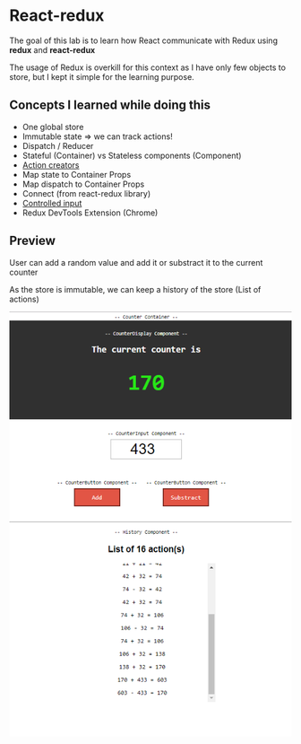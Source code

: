 # React-redux
The goal of this lab is to learn how React communicate with Redux using **redux** and **react-redux**

The usage of Redux is overkill for this context as I have only few objects to store, but I kept it simple for the learning purpose.

## Concepts I learned while doing this 

* One global store
* Immutable state => we can track actions!
* Dispatch / Reducer 
* Stateful (Container) vs Stateless components (Component)
* [Action creators](https://redux.js.org/docs/basics/Actions.html)
* Map state to Container Props
* Map dispatch to Container Props 
* Connect (from react-redux library)
* [Controlled input](https://reactjs.org/docs/forms.html)
* Redux DevTools Extension (Chrome)

## Preview

User can add a random value and add it or substract it to the current counter

As the store is immutable, we can keep a history of the store (List of actions)

![](images/preview.png)

